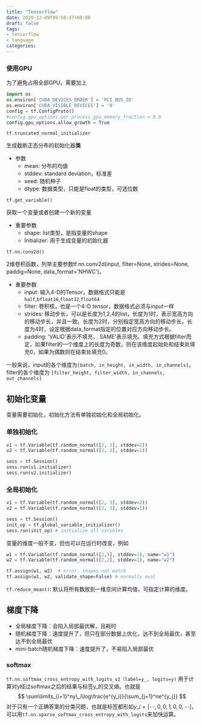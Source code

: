 ```yaml
---
title: "Tensorflow"
date: 2020-12-09T09:58:47+08:00
draft: false
tags:
- tensorflow
- language
categories:
---
```


### 使用GPU

为了避免占用全部GPU，需要加上

```python
import os
os.environ['CUDA_DEVICES_ORDER'] = 'PCI_BUS_ID'
os.environ['CUDA_VISIBLE_DEVICES'] = '0'
config = tf.ConfigProto()
#config.gpu_options.per_process_gpu_memory_fraction = 0.9
config.gpu_options.allow_growth = True
```





`tf.truncated_normal_initializer`

生成截断正态分布的初始化器**类**

- 参数
  - mean: 分布的均值
  - stddev: standard deviation，标准差
  - seed: 随机种子
  - dtype: 数据类型，只能是float的类型，可选位数

`tf.get_variable()`

获取一个变量或者创建一个新的变量

- 重要参数
  - shape: list类型，是指变量的shape
  - Initializer: 用于生成变量的初始化器 

`tf.nn.conv2d()`

2维卷积函数，列举主要参数tf.nn.conv2d(input, filter=None, strides=None, paddig=None, data_format='NHWC')。

- 重要参数
  - input: 输入4-D的Tensor，数据格式只能是`half`,`bfloat16`,`float32`,`float64`
  - filter: 卷积核，也是一个4-D tensor，数据格式必须与input一样
  - strides: 移动步长，可以是长度为1,2,4的list，长度为1时，表示宽高方向的移动步长，并且一致。长度为2时，分别指定宽高方向的移动步长。长度为4时，设定根据data_format指定的位置对应方向移动步长。
  - padding: 'VALID'表示不填充， SAME'表示填充。填充方式根据filter而定，如果filter的一个维度上的长度为奇数，则在该维度起始处和结束处填充0，如果为偶数则在结束处填充0。

一般来说，input的各个维度为`[batch, in_height, in_width, in_channels]`，filter的各个维度为 `[filter_height, filter_width, in_channels, out_channels]`

## 初始化变量

变量需要初始化，初始化方法有单独初始化和全局初始化。

### 单独初始化

```python
v1 = tf.Variable(tf.random_normal([2, 3], stddev=2))
v2 = tf.Variable(tf.random_normal([2, 3], stddev=1))

sess = tf.Session()
sess.run(v1.initializer)
sess.run(v2.initializer)
```

### 全局初始化

```python
v1 = tf.Variable(tf.random_normal([2, 3], stddev=2))
v2 = tf.Variable(tf.random_normal([2, 3], stddev=1))

sess = tf.Session()
init_op = tf.global_variable_initializer()
sess.run(init_op) # initialize all varibles
```

变量的维度一般不变，但也可以在运行时改变，例如

```python
w1 = tf.Variable(tf.random_normal([2,3], stddev=1), name="w1")
w2 = tf.Variable(tf.random_normal([2,2], stddev=1), name="w2")

tf.assign(w1, w2)  # error, shapes not match
tf.assign(w1, w2, validate_shape=False) # normally eval
```

`tf.reduce_mean()`: 默认将所有数放到一维空间计算均值，可指定计算的维度。

## 梯度下降

- 全局梯度下降：会陷入局部最优解，且耗时
- 随机梯度下降：速度提升了，但只在部分数据上优化，达不到全局最优，甚至达不到全局最优
- mini-batch随机梯度下降：速度提升了，不易陷入局部最优

### softmax

`tf.nn.softmax_cross_entropy_with_logits_v2（label=y_, logits=y)` 用于计算对y经过softmax之后的结果与标签y_的交叉熵。也就是
$$
\sum\limits_{i=1}^ny\_i\log\frac{e^{y_i}}{\sum_{j=1}^ne^{y_j}}
$$
对于只有一个正确答案的分类问题，也就是标签都形如$y\_i=[\cdots,0,0,1,0,0,\cdots]$，可以用`tf.nn.sparse_softmax_cross_entropy_with_logits`来加快运算。


